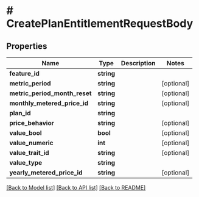 # # CreatePlanEntitlementRequestBody

## Properties

Name | Type | Description | Notes
------------ | ------------- | ------------- | -------------
**feature_id** | **string** |  |
**metric_period** | **string** |  | [optional]
**metric_period_month_reset** | **string** |  | [optional]
**monthly_metered_price_id** | **string** |  | [optional]
**plan_id** | **string** |  |
**price_behavior** | **string** |  | [optional]
**value_bool** | **bool** |  | [optional]
**value_numeric** | **int** |  | [optional]
**value_trait_id** | **string** |  | [optional]
**value_type** | **string** |  |
**yearly_metered_price_id** | **string** |  | [optional]

[[Back to Model list]](../../README.md#models) [[Back to API list]](../../README.md#endpoints) [[Back to README]](../../README.md)
